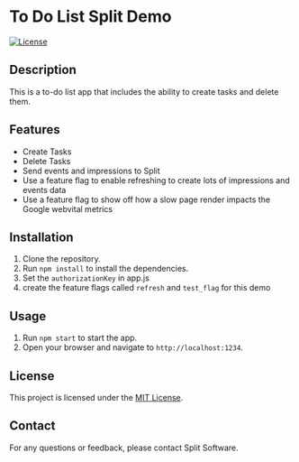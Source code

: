 # To Do List Split Demo

[![License](https://img.shields.io/badge/license-MIT-blue.svg)](LICENSE)

## Description

This is a to-do list app that includes the ability to create tasks and delete them. 

## Features

- Create Tasks
- Delete Tasks
- Send events and impressions to Split
- Use a feature flag to enable refreshing to create lots of impressions and events data
- Use a feature flag to show off how a slow page render impacts the Google webvital metrics

## Installation

1. Clone the repository.
2. Run `npm install` to install the dependencies.
3. Set the `authorizationKey` in app.js
4. create the feature flags called `refresh` and `test_flag` for this demo

## Usage

1. Run `npm start` to start the app.
2. Open your browser and navigate to `http://localhost:1234`.



## License

This project is licensed under the [MIT License](LICENSE).

## Contact

For any questions or feedback, please contact Split Software.
